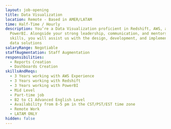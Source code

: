 ```yaml
---
layout: job-opening
title: Data Visualization
location: Remote - Based in AMER/LATAM
time: Half-Time / Hourly
description: You’re a Data Visualization proficient in Redshift, AWS, and
  PowerBI. Alongside your strong leadership, communication, and mentorship
  skills, you will assist us with the design, development, and implementation of
  data solutions
salaryRange: Negotiable
staffAugmentation: Staff Augmentation
responsibilities:
  - Reports Creation
  - Dashboards Creation
skillsAndReqs:
  - 3 Years working with AWS Experience
  - 3 Years working with Redshift
  - 3 Years working with PowerBI
  - Mid Level
  - Part-time job
  - B2 to C1 Advanced English Level
  - Availability from 8-5 pm in the CST/PST/EST time zone
  - Remote Work
  - LATAM ONLY
hidden: false
---
```

